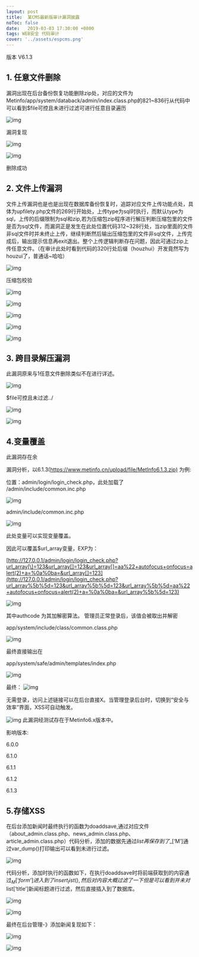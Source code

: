 ```yaml
---
layout: post
title:  某CMS最新版审计漏洞披露
noToc: false
date:   2019-03-03 17:30:00 +0800
tags: WEB安全 代码审计
cover: '../assets/espcms.png' 
---
```



版本 V6.1.3

## 1. **任意文件删除**

漏洞出现在后台备份恢复功能删除zip处，对应的文件为Metinfo/app/system/databack/admin/index.class.php的821~836行从代码中可以看到$file可控且未进行过滤可进行任意目录遍历

![img]({{site.baseurl}}/assets/images/metinfo/图片1.png) 

漏洞复现

![img]({{site.baseurl}}/assets/images/metinfo/图片2.png) 

![img]({{site.baseurl}}/assets/images/metinfo/图片3.png) 

删除成功
## 2. **文件上传漏洞**

文件上传漏洞也是也是出现在数据库备份恢复时，追踪对应文件上传功能点处，具体为upfilety.php文件的269行开始处，上传type为sql时执行，而默认type为sql，上传的后缀限制为sql和zip,若为压缩包zip程序进行解压判断压缩包里的文件是否为sql文件，而漏洞正是发生在此处位置代码312~328行处，当zip里面的文件非sql文件时并未终止上传，继续判断然后输出压缩包里的文件非sql文件，上传完成后，输出提示信息再exit退出。整个上传逻辑判断存在问题，因此可通过zip上传任意文件。（在审计此处时看到代码的320行处后缀（houzhui）开发竟然写为houzui了，普通话~哈哈）

![img]({{site.baseurl}}/assets/images/metinfo/图片4.png) 

压缩包校验

![img]({{site.baseurl}}/assets/images/metinfo/图片5.png) 

![img]({{site.baseurl}}/assets/images/metinfo/图片6.png) 

 

![img]({{site.baseurl}}/assets/images/metinfo/图片7.png) 

![img]({{site.baseurl}}/assets/images/metinfo/图片8.png) 

![img]({{site.baseurl}}/assets/images/metinfo/图片9.png) 

## 3. **跨目录解压漏洞**

此漏洞原来与1任意文件删除类似不在进行详述。

![img]({{site.baseurl}}/assets/images/metinfo/图片10.png) 

$file可控且未过滤../

![img]({{site.baseurl}}/assets/images/metinfo/图片11.png) 

![img]({{site.baseurl}}/assets/images/metinfo/图片12.png) 

## **4.变量覆盖**

此漏洞存在余

漏洞分析，以6.1.3(<https://www.metinfo.cn/upload/file/MetInfo6.1.3.zip)> 为例:

位置：admin/login/login_check.php，此处加载了 /admin/include/common.inc.php

 

![img]({{site.baseurl}}/assets/images/metinfo/图片13.png) 

 

admin/include/common.inc.php

 

![img]({{site.baseurl}}/assets/images/metinfo/图片14.png) 

 

此处变量可以实现变量覆盖。

 

因此可以覆盖$url_array变量，EXP为：

[http://127.0.0.1/admin/login/login_check.php?url_array[\]=123&url_array[]=123&url_array[]=aa%22+autofocus+onfocus=alert(2)+a=%0a%0ba=&url_array[]=123](http://127.0.0.1/admin/login/login_check.php?url_array%5b%5d=123&url_array%5b%5d=123&url_array%5b%5d=aa%22+autofocus+onfocus=alert(2)+a=%0a%0ba=&url_array%5b%5d=123)

![img]({{site.baseurl}}/assets/images/metinfo/图片15.png) 


其中authcode 为其加解密算法。
管理员正常登录后，该值会被取出并解密

app/system/include/class/common.class.php

![img]({{site.baseurl}}/assets/images/metinfo/图片16.png) 

最终直接输出在

app/system/safe/admin/templates/index.php

![img]({{site.baseurl}}/assets/images/metinfo/图片17.png) 

最终：
![img]({{site.baseurl}}/assets/images/metinfo/图片18.png) 

无需登录，访问上述链接可以在后台直接X。当管理登录后台时，切换到“安全与效率”界面，XSS可自动触发。

![img]({{site.baseurl}}/assets/images/metinfo/图片19.png) 
此漏洞经测试存在于Metinfo6.x版本中。

影响版本:

6.0.0

6.1.0

6.1.1

6.1.2

6.1.3

## **5.存储XSS**

在后台添加新闻时最终执行的函数为doaddsave,通过对应文件（about_admin.class.php、news_admin.class.php、article_admin.class.php）代码分析，添加的数据先通过$list再保存到了$_[‘M’]通过var_dump()打印输出可以看到未进行过滤。

![img]({{site.baseurl}}/assets/images/metinfo/图片20.png) 

代码分析，添加时执行的函数如下，在执行doaddsave时将前端获取到的内容通过$_M[‘form’]进入到了insert_list(),然后对内容大概过滤了一下但是可以看到并未对$list[‘title’]新闻标题进行过滤，然后直接插入到了数据库。

![img]({{site.baseurl}}/assets/images/metinfo/图片21.png) 

![img]({{site.baseurl}}/assets/images/metinfo/图片22.png) 

最终在后台管理-》添加新闻复现如下：

![img]({{site.baseurl}}/assets/images/metinfo/图片23.png) 

![img]({{site.baseurl}}/assets/images/metinfo/图片24.png) 